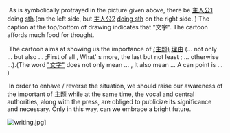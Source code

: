 ​	As is symbolically protrayed in the picture given above, there be <u>主人公1</u> doing <u>sth</u>.(on the left side, but <u>主人公2</u>  <u>doing sth</u> on the right side. ) The caption at the top/bottom of drawing indicates that "文字". The cartoon affords much food for thought. 

​	The cartoon aims at showing us the importance of <u>(主题)</u>  <u>理由</u> (... not only ... but also ... ;First of all , What' s more, the last but not least ; ... otherwise ...).(The word <u>"文字"</u>  does not only mean ... , It also mean ... A can point is ... )

​	In order to enhave / reverse the situation, we should raise our awareness of the important of 主题 while at the same time, the vocal and central authorities, along with the press, are obliged to publicize its significance and necessary. Only in this way, can we embrace a bright future. 

![writing.jpg](https://i.loli.net/2019/12/03/3mXVWu4sGNCDivS.jpg)]

